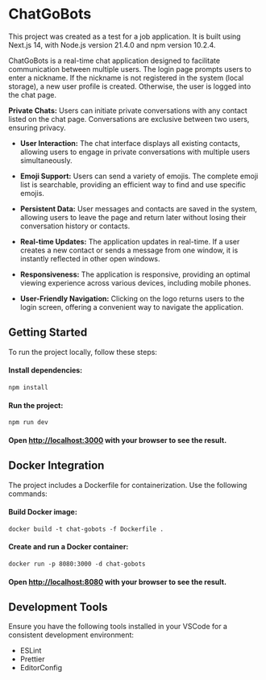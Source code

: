 # ChatGoBots

This project was created as a test for a job application. It is built using Next.js 14, with Node.js version 21.4.0 and npm version 10.2.4.

ChatGoBots is a real-time chat application designed to facilitate communication between multiple users. The login page prompts users to enter a nickname. If the nickname is not registered in the system (local storage), a new user profile is created. Otherwise, the user is logged into the chat page.

**Private Chats:** Users can initiate private conversations with any contact listed on the chat page. Conversations are exclusive between two users, ensuring privacy.

- **User Interaction:** The chat interface displays all existing contacts, allowing users to engage in private conversations with multiple users simultaneously.

- **Emoji Support:** Users can send a variety of emojis. The complete emoji list is searchable, providing an efficient way to find and use specific emojis.

- **Persistent Data:** User messages and contacts are saved in the system, allowing users to leave the page and return later without losing their conversation history or contacts. 

- **Real-time Updates:** The application updates in real-time. If a user creates a new contact or sends a message from one window, it is instantly reflected in other open windows.

- **Responsiveness:** The application is responsive, providing an optimal viewing experience across various devices, including mobile phones.

- **User-Friendly Navigation:** Clicking on the logo returns users to the login screen, offering a convenient way to navigate the application.

## Getting Started

To run the project locally, follow these steps:

#### Install dependencies:

```
npm install
```

#### Run the project:

```
npm run dev
```

#### Open [http://localhost:3000](http://localhost:3000) with your browser to see the result.

## Docker Integration

The project includes a Dockerfile for containerization. Use the following commands:

#### Build Docker image:

```
docker build -t chat-gobots -f Dockerfile .
```

#### Create and run a Docker container:

```
docker run -p 8080:3000 -d chat-gobots
```

#### Open [http://localhost:8080](http://localhost:8080) with your browser to see the result.

## Development Tools

Ensure you have the following tools installed in your VSCode for a consistent development environment:

- ESLint
- Prettier
- EditorConfig